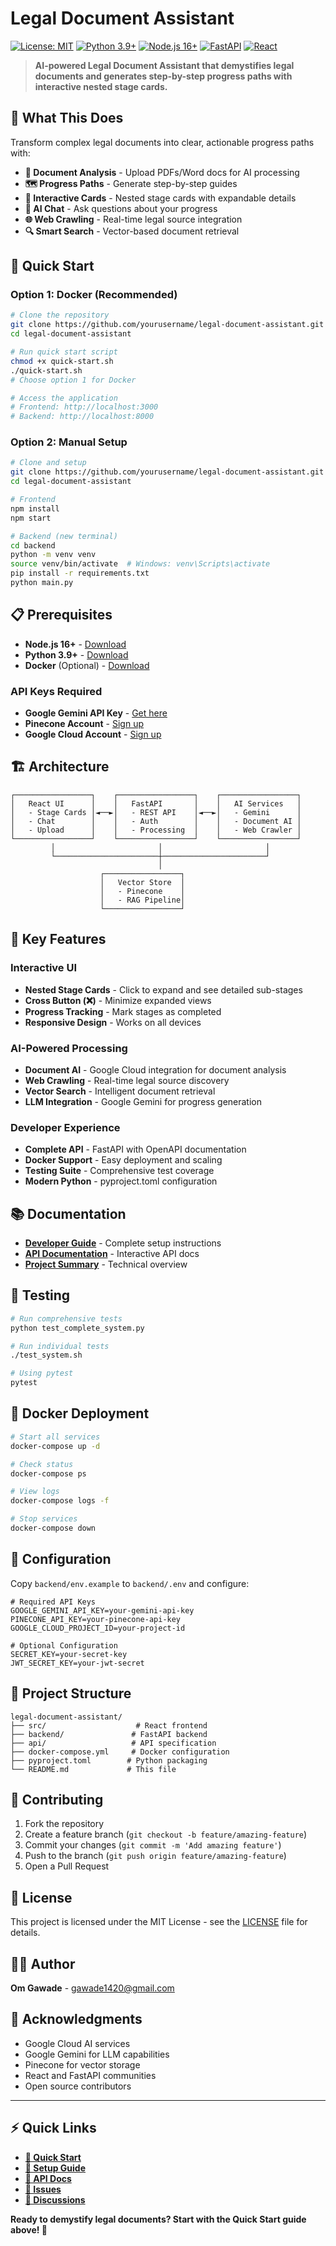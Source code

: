 # Legal Document Assistant

[![License: MIT](https://img.shields.io/badge/License-MIT-yellow.svg)](https://opensource.org/licenses/MIT)
[![Python 3.9+](https://img.shields.io/badge/python-3.9+-blue.svg)](https://www.python.org/downloads/)
[![Node.js 16+](https://img.shields.io/badge/node.js-16+-green.svg)](https://nodejs.org/)
[![FastAPI](https://img.shields.io/badge/FastAPI-0.104+-red.svg)](https://fastapi.tiangolo.com/)
[![React](https://img.shields.io/badge/React-18+-blue.svg)](https://reactjs.org/)

> **AI-powered Legal Document Assistant that demystifies legal documents and generates step-by-step progress paths with interactive nested stage cards.**

## 🎯 **What This Does**

Transform complex legal documents into clear, actionable progress paths with:
- **📄 Document Analysis** - Upload PDFs/Word docs for AI processing
- **🗺️ Progress Paths** - Generate step-by-step guides
- **🎴 Interactive Cards** - Nested stage cards with expandable details
- **💬 AI Chat** - Ask questions about your progress
- **🌐 Web Crawling** - Real-time legal source integration
- **🔍 Smart Search** - Vector-based document retrieval

## 🚀 **Quick Start**

### **Option 1: Docker (Recommended)**
```bash
# Clone the repository
git clone https://github.com/yourusername/legal-document-assistant.git
cd legal-document-assistant

# Run quick start script
chmod +x quick-start.sh
./quick-start.sh
# Choose option 1 for Docker

# Access the application
# Frontend: http://localhost:3000
# Backend: http://localhost:8000
```

### **Option 2: Manual Setup**
```bash
# Clone and setup
git clone https://github.com/yourusername/legal-document-assistant.git
cd legal-document-assistant

# Frontend
npm install
npm start

# Backend (new terminal)
cd backend
python -m venv venv
source venv/bin/activate  # Windows: venv\Scripts\activate
pip install -r requirements.txt
python main.py
```

## 📋 **Prerequisites**

- **Node.js 16+** - [Download](https://nodejs.org/)
- **Python 3.9+** - [Download](https://python.org/)
- **Docker** (Optional) - [Download](https://docker.com/)

### **API Keys Required**
- **Google Gemini API Key** - [Get here](https://makersuite.google.com/app/apikey)
- **Pinecone Account** - [Sign up](https://www.pinecone.io/)
- **Google Cloud Account** - [Sign up](https://cloud.google.com/)

## 🏗️ **Architecture**

```
┌─────────────────┐    ┌─────────────────┐    ┌─────────────────┐
│   React UI      │    │   FastAPI       │    │   AI Services   │
│   - Stage Cards │◄──►│   - REST API    │◄──►│   - Gemini      │
│   - Chat        │    │   - Auth        │    │   - Document AI │
│   - Upload      │    │   - Processing  │    │   - Web Crawler │
└─────────────────┘    └─────────────────┘    └─────────────────┘
         │                       │                       │
         └───────────────────────┼───────────────────────┘
                                 │
                    ┌─────────────────┐
                    │   Vector Store  │
                    │   - Pinecone    │
                    │   - RAG Pipeline│
                    └─────────────────┘
```

## 🎨 **Key Features**

### **Interactive UI**
- **Nested Stage Cards** - Click to expand and see detailed sub-stages
- **Cross Button (❌)** - Minimize expanded views
- **Progress Tracking** - Mark stages as completed
- **Responsive Design** - Works on all devices

### **AI-Powered Processing**
- **Document AI** - Google Cloud integration for document analysis
- **Web Crawling** - Real-time legal source discovery
- **Vector Search** - Intelligent document retrieval
- **LLM Integration** - Google Gemini for progress generation

### **Developer Experience**
- **Complete API** - FastAPI with OpenAPI documentation
- **Docker Support** - Easy deployment and scaling
- **Testing Suite** - Comprehensive test coverage
- **Modern Python** - pyproject.toml configuration

## 📚 **Documentation**

- **[Developer Guide](DEVELOPER_GUIDE.md)** - Complete setup instructions
- **[API Documentation](http://localhost:8000/docs)** - Interactive API docs
- **[Project Summary](PROJECT_SUMMARY.md)** - Technical overview

## 🧪 **Testing**

```bash
# Run comprehensive tests
python test_complete_system.py

# Run individual tests
./test_system.sh

# Using pytest
pytest
```

## 🐳 **Docker Deployment**

```bash
# Start all services
docker-compose up -d

# Check status
docker-compose ps

# View logs
docker-compose logs -f

# Stop services
docker-compose down
```

## 🔧 **Configuration**

Copy `backend/env.example` to `backend/.env` and configure:

```env
# Required API Keys
GOOGLE_GEMINI_API_KEY=your-gemini-api-key
PINECONE_API_KEY=your-pinecone-api-key
GOOGLE_CLOUD_PROJECT_ID=your-project-id

# Optional Configuration
SECRET_KEY=your-secret-key
JWT_SECRET_KEY=your-jwt-secret
```

## 📁 **Project Structure**

```
legal-document-assistant/
├── src/                    # React frontend
├── backend/               # FastAPI backend
├── api/                   # API specification
├── docker-compose.yml     # Docker configuration
├── pyproject.toml        # Python packaging
└── README.md             # This file
```

## 🤝 **Contributing**

1. Fork the repository
2. Create a feature branch (`git checkout -b feature/amazing-feature`)
3. Commit your changes (`git commit -m 'Add amazing feature'`)
4. Push to the branch (`git push origin feature/amazing-feature`)
5. Open a Pull Request

## 📄 **License**

This project is licensed under the MIT License - see the [LICENSE](LICENSE) file for details.

## 👨‍💻 **Author**

**Om Gawade** - [gawade1420@gmail.com](mailto:gawade1420@gmail.com)

## 🙏 **Acknowledgments**

- Google Cloud AI services
- Google Gemini for LLM capabilities
- Pinecone for vector storage
- React and FastAPI communities
- Open source contributors

---

## ⚡ **Quick Links**

- **[🚀 Quick Start](DEVELOPER_GUIDE.md#quick-start-for-developers)**
- **[🔧 Setup Guide](DEVELOPER_GUIDE.md#installation-methods)**
- **[📖 API Docs](http://localhost:8000/docs)**
- **[🐛 Issues](https://github.com/yourusername/legal-document-assistant/issues)**
- **[💬 Discussions](https://github.com/yourusername/legal-document-assistant/discussions)**

**Ready to demystify legal documents? Start with the Quick Start guide above! 🎉**
